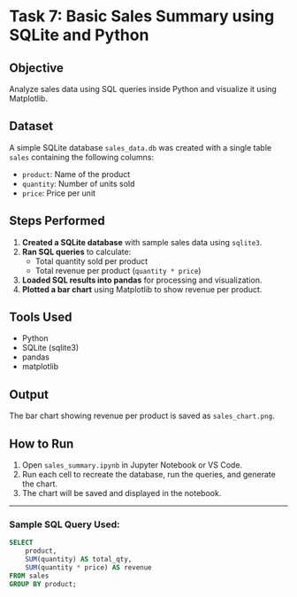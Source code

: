 # Task 7: Basic Sales Summary using SQLite and Python

## Objective
Analyze sales data using SQL queries inside Python and visualize it using Matplotlib.

## Dataset
A simple SQLite database `sales_data.db` was created with a single table `sales` containing the following columns:
- `product`: Name of the product
- `quantity`: Number of units sold
- `price`: Price per unit

## Steps Performed
1. **Created a SQLite database** with sample sales data using `sqlite3`.
2. **Ran SQL queries** to calculate:
   - Total quantity sold per product
   - Total revenue per product (`quantity * price`)
3. **Loaded SQL results into pandas** for processing and visualization.
4. **Plotted a bar chart** using Matplotlib to show revenue per product.

## Tools Used
- Python
- SQLite (sqlite3)
- pandas
- matplotlib

## Output
The bar chart showing revenue per product is saved as `sales_chart.png`.

## How to Run
1. Open `sales_summary.ipynb` in Jupyter Notebook or VS Code.
2. Run each cell to recreate the database, run the queries, and generate the chart.
3. The chart will be saved and displayed in the notebook.

---

### Sample SQL Query Used:
```sql
SELECT 
    product, 
    SUM(quantity) AS total_qty, 
    SUM(quantity * price) AS revenue 
FROM sales 
GROUP BY product;

